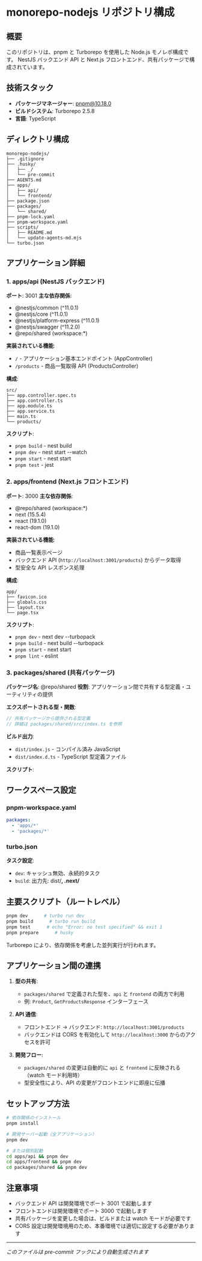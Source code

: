 # monorepo-nodejs リポジトリ構成

## 概要

このリポジトリは、pnpm と Turborepo を使用した Node.js モノレポ構成です。
NestJS バックエンド API と Next.js フロントエンド、共有パッケージで構成されています。

## 技術スタック

- **パッケージマネージャー**: pnpm@10.18.0
- **ビルドシステム**: Turborepo 2.5.8
- **言語**: TypeScript

## ディレクトリ構成

```
monorepo-nodejs/
├── .gitignore
├── .husky/
│   ├── _/
│   └── pre-commit
├── AGENTS.md
├── apps/
│   ├── api/
│   └── frontend/
├── package.json
├── packages/
│   └── shared/
├── pnpm-lock.yaml
├── pnpm-workspace.yaml
├── scripts/
│   ├── README.md
│   └── update-agents-md.mjs
└── turbo.json
```

## アプリケーション詳細

### 1. apps/api (NestJS バックエンド)

**ポート**: 3001
**主な依存関係**:

- @nestjs/common (^11.0.1)
- @nestjs/core (^11.0.1)
- @nestjs/platform-express (^11.0.1)
- @nestjs/swagger (^11.2.0)
- @repo/shared (workspace:*)

**実装されている機能**:

- `/` - アプリケーション基本エンドポイント (AppController)
- `/products` - 商品一覧取得 API (ProductsController)

**構成**:

```
src/
├── app.controller.spec.ts
├── app.controller.ts
├── app.module.ts
├── app.service.ts
├── main.ts
└── products/
```

**スクリプト**:

- `pnpm build` - nest build
- `pnpm dev` - nest start --watch
- `pnpm start` - nest start
- `pnpm test` - jest

### 2. apps/frontend (Next.js フロントエンド)

**ポート**: 3000
**主な依存関係**:

- @repo/shared (workspace:*)
- next (15.5.4)
- react (19.1.0)
- react-dom (19.1.0)

**実装されている機能**:

- 商品一覧表示ページ
- バックエンド API (`http://localhost:3001/products`) からデータ取得
- 型安全な API レスポンス処理

**構成**:

```
app/
├── favicon.ico
├── globals.css
├── layout.tsx
└── page.tsx
```

**スクリプト**:

- `pnpm dev` - next dev --turbopack
- `pnpm build` - next build --turbopack
- `pnpm start` - next start
- `pnpm lint` - eslint

### 3. packages/shared (共有パッケージ)

**パッケージ名**: @repo/shared
**役割**: アプリケーション間で共有する型定義・ユーティリティの提供

**エクスポートされる型・関数**:

```typescript
// 共有パッケージから提供される型定義
// 詳細は packages/shared/src/index.ts を参照
```

**ビルド出力**:

- `dist/index.js` - コンパイル済み JavaScript
- `dist/index.d.ts` - TypeScript 型定義ファイル

**スクリプト**:



## ワークスペース設定

### pnpm-workspace.yaml

```yaml
packages:
  - 'apps/*'
  - 'packages/*'

```

### turbo.json

**タスク設定**:

- `dev`: キャッシュ無効、永続的タスク
- `build`: 出力先: dist/**, .next/**

## 主要スクリプト（ルートレベル）

```bash
pnpm dev      # turbo run dev
pnpm build      # turbo run build
pnpm test      # echo "Error: no test specified" && exit 1
pnpm prepare      # husky
```

Turborepo により、依存関係を考慮した並列実行が行われます。

## アプリケーション間の連携

1. **型の共有**:

   - `packages/shared` で定義された型を、`api` と `frontend` の両方で利用
   - 例: `Product`, `GetProductsResponse` インターフェース

2. **API 通信**:

   - フロントエンド → バックエンド: `http://localhost:3001/products`
   - バックエンドは CORS を有効化して `http://localhost:3000` からのアクセスを許可

3. **開発フロー**:
   - `packages/shared` の変更は自動的に `api` と `frontend` に反映される（watch モード利用時）
   - 型安全性により、API の変更がフロントエンドに即座に伝播

## セットアップ方法

```bash
# 依存関係のインストール
pnpm install

# 開発サーバー起動（全アプリケーション）
pnpm dev

# または個別起動
cd apps/api && pnpm dev
cd apps/frontend && pnpm dev
cd packages/shared && pnpm dev
```

## 注意事項

- バックエンド API は開発環境でポート 3001 で起動します
- フロントエンドは開発環境でポート 3000 で起動します
- 共有パッケージを変更した場合は、ビルドまたは watch モードが必要です
- CORS 設定は開発環境用のため、本番環境では適切に設定する必要があります

---

*このファイルは pre-commit フックにより自動生成されます*
